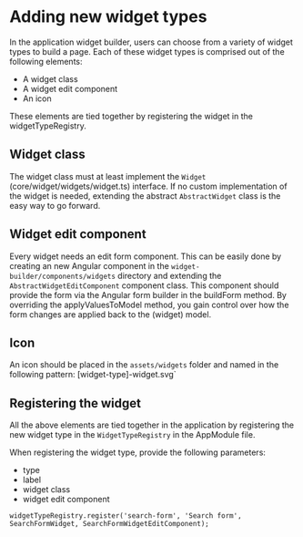 # Adding new widget types

In the application widget builder, users can choose from a variety of widget types to build a page. Each of these widget types is comprised out of the following elements:

- A widget class
- A widget edit component
- An icon

These elements are tied together by registering the widget in the widgetTypeRegistry.
 
## Widget class
 The widget class must at least implement the `Widget` (core/widget/widgets/widget.ts) interface. If no custom implementation of the widget is needed, extending the abstract `AbstractWidget` class is the easy way to go forward.
 
## Widget edit component
 Every widget needs an edit form component. This can be easily done by creating an new Angular component in the `widget-builder/components/widgets` directory and extending the `AbstractWidgetEditComponent` component class.
 This component should provide the form via the Angular form builder in the buildForm method. By overriding the applyValuesToModel method, you gain control over how the form changes are applied back to the (widget) model.

## Icon
 An icon should be placed in the `assets/widgets` folder and named in the following pattern: [widget-type]-widget.svg`

## Registering the widget
 All the above elements are tied together in the application by registering the new widget type in the `WidgetTypeRegistry` in the AppModule file.
 
 When registering the widget type, provide the following parameters:
 - type
 - label
 - widget class
 - widget edit component
 
 `widgetTypeRegistry.register('search-form', 'Search form', SearchFormWidget, SearchFormWidgetEditComponent);`